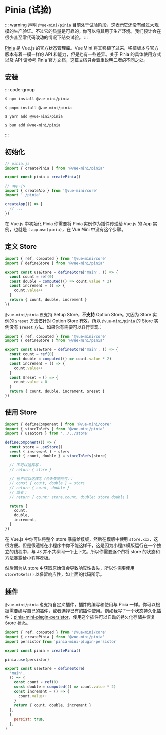 # Pinia (试验)

::: warning 声明
`@vue-mini/pinia` 目前处于试验阶段，这表示它还没有经过大规模的生产验证。不过它的质量是可靠的，你可以将其用于生产环境。我们预计会在很少甚至零代码改动的情况下结束试验。
:::

[Pinia](https://pinia.vuejs.org/zh/) 是 Vue.js 的官方状态管理库。Vue Mini 将其移植了过来，移植版本与官方版本有着一模一样的 API 和能力，但是也有一些差异。关于 Pinia 的具体使用方式以及 API 请参考 Pinia 官方文档，这篇文档只会着重说明二者的不同之处。

## 安装

::: code-group

```sh [npm]
$ npm install @vue-mini/pinia
```

```sh [pnpm]
$ pnpm install @vue-mini/pinia
```

```sh [yarn]
$ yarn add @vue-mini/pinia
```

```sh [bun]
$ bun add @vue-mini/pinia
```

:::

## 初始化

```js
// pinia.js
import { createPinia } from '@vue-mini/pinia'

export const pinia = createPinia()

// app.js
import { createApp } from '@vue-mini/core'
import './pinia'

createApp(() => {
  // ...
})
```

在 Vue.js 中初始化 Pinia 你需要将 Pinia 实例作为插件传递给 Vue.js 的 App 实例，也就是：`app.use(pinia)`，在 Vue Mini 中没有这个步骤。

## 定义 Store

```js
import { ref, computed } from '@vue-mini/core'
import { defineStore } from '@vue-mini/pinia'

export const useStore = defineStore('main', () => {
  const count = ref(0)
  const double = computed(() => count.value * 2)
  const increment = () => {
    count.value++
  }
  return { count, double, increment }
})
```

`@vue-mini/pinia` 仅支持 Setup Store，**不支持** Option Store。又因为 Store 实例的 `$reset` 方法仅针对 Option Store 有效，所以 `@vue-mini/pinia` 的 Store 实例没有 `$reset` 方法。如果你有需要可以自行实现：

```js
import { ref, computed } from '@vue-mini/core'
import { defineStore } from '@vue-mini/pinia'

export const useStore = defineStore('main', () => {
  const count = ref(0)
  const double = computed(() => count.value * 2)
  const increment = () => {
    count.value++
  }
  const $reset = () => {
    count.value = 0
  }
  return { count, double, increment, $reset }
})
```

## 使用 Store

```js
import { defineComponent } from '@vue-mini/core'
import { storeToRefs } from '@vue-mini/pinia'
import { useStore } from '../../store'

defineComponent(() => {
  const store = useStore()
  const { increment } = store
  const { count, double } = storeToRefs(store)

  // 不可以这样写：
  // return { store }

  // 也不可以这样写（会丢失响应性）：
  // const { count, double } = store
  // return { count, double }
  // 或者：
  // return { count: store.count, double: store.double }

  return {
    count,
    double,
    increment,
  }
})
```

在 Vue.js 中你可以将整个 store 暴露给模版，然后在模版中使用 `store.xxx`，这很方便。但是很遗憾在小程序中你不能这样干，这是因为小程序模版运行在一个独立的线程中，与 JS 并不共享同一个上下文。所以你需要逐个的将 store 的状态和方法暴露给小程序模板。

然后因为从 store 中获取原始值会导致响应性丢失，所以你需要使用 `storeToRefs()` 以保留响应性，如上面的代码所示。

## 插件

`@vue-mini/pinia` 也支持自定义插件，插件的编写和使用与 Pinia 一样。你可以根据需要编写自己的插件，或者选择已有的插件使用。例如我写了一个状态持久化插件：[pinia-mini-plugin-persistor](https://github.com/yangmingshan/pinia-mini-plugin-persistor)，使用这个插件可以自动的持久化存储并恢复 Store 状态。

```js
import { ref, computed } from '@vue-mini/core'
import { createPinia } from '@vue-mini/pinia'
import persistor from 'pinia-mini-plugin-persistor'

export const pinia = createPinia()

pinia.use(persistor)

export const useStore = defineStore(
  'main',
  () => {
    const count = ref(0)
    const double = computed(() => count.value * 2)
    const increment = () => {
      count.value++
    }
    return { count, double, increment }
  },
  {
    persist: true,
  },
)
```
